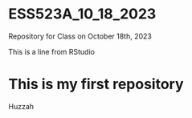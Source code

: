 # ESS523A_10_18_2023

Repository for Class on October 18th, 2023

This is a line from RStudio

# This is my first repository

Huzzah